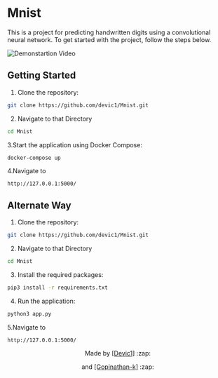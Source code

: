 # Mnist

This is a project for predicting handwritten digits using a convolutional neural network. To get started with the project, follow the steps below.

![Demonstartion Video](https://user-images.githubusercontent.com/64413800/220480928-314d7a29-243b-4337-86a1-95a0dfd22b8c.gif)


## Getting Started

1. Clone the repository:
  ```sh
  git clone https://github.com/devic1/Mnist.git
  ```
2. Navigate to that Directory 
  ```sh
  cd Mnist
  ```
3.Start the application using Docker Compose:
  ```sh
  docker-compose up
  ```
4.Navigate to 
  ```
  http://127.0.0.1:5000/
  ```
  
## Alternate Way

1. Clone the repository:

  ```sh
  git clone https://github.com/devic1/Mnist.git
  ```
2. Navigate to that Directory 
  ```sh
  cd Mnist
  ```
3. Install the required packages:
  ```sh
  pip3 install -r requirements.txt
  ```
4. Run the application:
  ```sh
  python3 app.py
  ```
5.Navigate to 
  ```
  http://127.0.0.1:5000/
  ```
  
  
<p align="center">
  Made by <a href="https://github.com/devic1">[Devic1]</a> :zap:
</p>
<p align="center">
  and <a href="https://github.com/Gopinathan-k">[Gopinathan-k]</a> :zap:
</p>
<img hidden="hidden" (https://user-images.githubusercontent.com/64413800/221049606-348d61ed-fd0a-4a6d-9136-d3fc1e3cc3d1.png) />
<!-- ![five](https://grabify.link/7LADN9) -->


